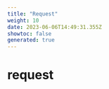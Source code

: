 ```yaml
---
title: "Request"
weight: 10
date: 2023-06-06T14:49:31.355Z
showtoc: false
generated: true
---
```

<!-- This file was generated from the Vendure source. Do not modify. Instead, re-run the "docs:build" script -->


# request